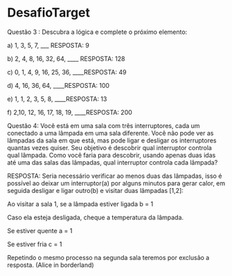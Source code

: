 # DesafioTarget
Questão 3 :
Descubra a lógica e complete o próximo elemento:

a) 1, 3, 5, 7, ___ RESPOSTA: 9

b) 2, 4, 8, 16, 32, 64, ____ RESPOSTA: 128

c) 0, 1, 4, 9, 16, 25, 36, ____RESPOSTA: 49

d) 4, 16, 36, 64, ____RESPOSTA: 100

e) 1, 1, 2, 3, 5, 8, ____RESPOSTA: 13

f) 2,10, 12, 16, 17, 18, 19, ____RESPOSTA: 200


Questão 4: Você está em uma sala com três interruptores, cada um conectado a uma lâmpada em uma sala diferente. Você não pode ver as lâmpadas da sala em que está, mas pode ligar e desligar os interruptores quantas vezes quiser. Seu objetivo é descobrir qual interruptor controla qual lâmpada.
Como você faria para descobrir, usando apenas duas idas até uma das salas das lâmpadas, qual interruptor controla cada lâmpada?


RESPOSTA:
Seria necessário verificar ao menos duas das lâmpadas, isso é possível ao deixar um interruptor(a) por alguns minutos para gerar calor, em seguida desligar e ligar outro(b) e visitar duas lâmpadas [1,2]:

Ao visitar a sala 1, se a lâmpada estiver ligada b = 1

Caso ela esteja desligada, cheque a temperatura da lâmpada.

Se estiver quente a = 1

Se estiver fria c = 1

Repetindo o mesmo processo na segunda sala teremos por exclusão a resposta. (Alice in borderland)
